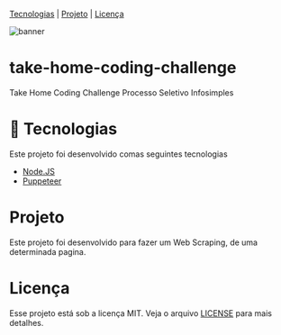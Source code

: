[Tecnologias](https://github.com/Ias4g/take-home-coding-challenge#-Tecnologias) | [Projeto](https://github.com/Ias4g/take-home-coding-challenge#-Projeto) | [Licença](https://github.com/Ias4g/take-home-coding-challenge#-Licença)

![banner](https://user-images.githubusercontent.com/62667424/186507967-4d89772c-4680-490a-b07e-3bbdf579e716.png)

# take-home-coding-challenge
 Take Home Coding Challenge Processo Seletivo Infosimples

# 🚀 Tecnologias
Este projeto foi desenvolvido comas seguintes tecnologias
* [Node.JS](https://nodejs.org/en/)
* [Puppeteer](https://github.com/puppeteer/puppeteer)

# Projeto
Este projeto foi desenvolvido para fazer um Web Scraping, de uma determinada pagina.

# Licença
Esse projeto está sob a licença MIT. Veja o arquivo [LICENSE](LICENSE) para mais detalhes.